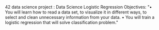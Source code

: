 42 data science project : Data Science Logistic Regression
Objectives:
"• You will learn how to read a data set, to visualize it in different ways, to select and
clean unnecessary information from your data.
• You will train a logistic regression that will solve classification problem."

